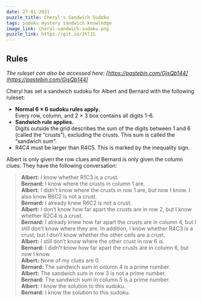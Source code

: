 ```yaml
---
date: 27-01-2021
puzzle_title: Cheryl's Sandwich Sudoku
tags: sudoku mystery sandwich knowledge
image_link: cheryl-sandwich-sudoku.png
puzzle_link: https://git.io/Jtl1S
---
```

## Rules

*The ruleset can also be accessed here: [https://pastebin.com/GjsQb144](https://pastebin.com/GjsQb144)*

Cheryl has set a sandwich sudoku for Albert and Bernard with the following ruleset:

-   **Normal 6 &times; 6 sudoku rules apply.**  
    Every row, column, and 2 &times; 3 box contains all digits 1-6.
-   **Sandwich rule applies.**  
    Digits outside the grid describes the sum of the digits between 1 and 6 (called the “crusts”), excluding the crusts. This sum is called the “sandwich sum”.
-   R4C4 must be larger than R4C5. This is marked by the inequality sign.

Albert is only given the row clues and Bernard is only given the column clues. They have the following conversation:

> **Albert:** I know whether R1C3 is a crust.  
**Bernard:** I know where the crusts in column 1 are.  
**Albert:** I didn’t know where the crusts in row 1 are, but now I know. I also know R6C2 is not a crust.  
**Bernard:** I already knew R6C2 is not a crust.  
**Albert:** I don’t know how far apart the crusts are in row 2, but I know whether R2C4 is a crust.  
**Bernard:** I already knew how far apart the crusts are in column 4, but I still don’t know where they are. In addition, I know whether R4C3 is a crust, but I don’t know whether the other cells are a crust.  
**Albert:** I still don’t know where the other crust in row 6 is.  
**Bernard:** I didn’t know how far apart the crusts are in column 6, but now I know.  
**Albert:** None of my clues are 0.  
**Bernard:** The sandwich sum in column 4 is a prime number.  
**Albert:** The sandwich sum in row 3 is not a prime number.  
**Bernard:** The sandwich sum in column 5 is a prime number.  
**Albert:** I know the solution to this sudoku.  
**Bernard:** I know the solution to this sudoku.
